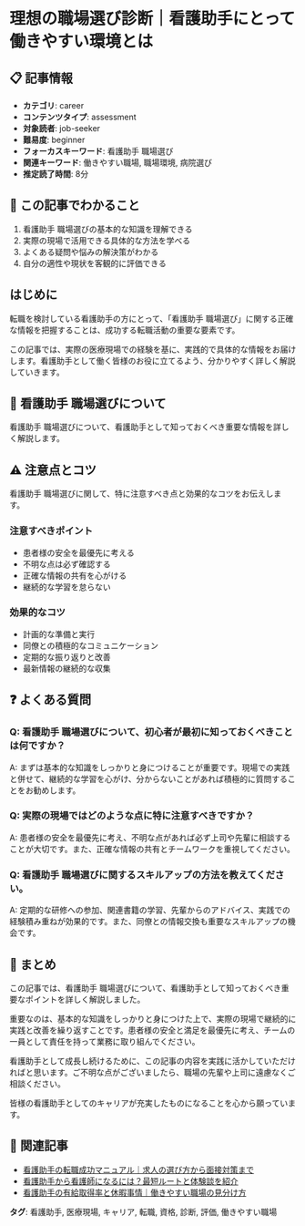 # 理想の職場選び診断｜看護助手にとって働きやすい環境とは

## 📋 記事情報
- **カテゴリ**: career
- **コンテンツタイプ**: assessment
- **対象読者**: job-seeker
- **難易度**: beginner
- **フォーカスキーワード**: 看護助手 職場選び
- **関連キーワード**: 働きやすい職場, 職場環境, 病院選び
- **推定読了時間**: 8分

## 🎯 この記事でわかること
1. 看護助手 職場選びの基本的な知識を理解できる
2. 実際の現場で活用できる具体的な方法を学べる
3. よくある疑問や悩みの解決策がわかる
4. 自分の適性や現状を客観的に評価できる

## はじめに
転職を検討している看護助手の方にとって、「看護助手 職場選び」に関する正確な情報を把握することは、成功する転職活動の重要な要素です。

この記事では、実際の医療現場での経験を基に、実践的で具体的な情報をお届けします。看護助手として働く皆様のお役に立てるよう、分かりやすく詳しく解説していきます。

## 📖 看護助手 職場選びについて
看護助手 職場選びについて、看護助手として知っておくべき重要な情報を詳しく解説します。

## ⚠️ 注意点とコツ
看護助手 職場選びに関して、特に注意すべき点と効果的なコツをお伝えします。

### 注意すべきポイント
- 患者様の安全を最優先に考える
- 不明な点は必ず確認する
- 正確な情報の共有を心がける
- 継続的な学習を怠らない

### 効果的なコツ
- 計画的な準備と実行
- 同僚との積極的なコミュニケーション
- 定期的な振り返りと改善
- 最新情報の継続的な収集

## ❓ よくある質問
### Q: 看護助手 職場選びについて、初心者が最初に知っておくべきことは何ですか？
A: まずは基本的な知識をしっかりと身につけることが重要です。現場での実践と併せて、継続的な学習を心がけ、分からないことがあれば積極的に質問することをお勧めします。

### Q: 実際の現場ではどのような点に特に注意すべきですか？
A: 患者様の安全を最優先に考え、不明な点があれば必ず上司や先輩に相談することが大切です。また、正確な情報の共有とチームワークを重視してください。

### Q: 看護助手 職場選びに関するスキルアップの方法を教えてください。
A: 定期的な研修への参加、関連書籍の学習、先輩からのアドバイス、実践での経験積み重ねが効果的です。また、同僚との情報交換も重要なスキルアップの機会です。

## 📝 まとめ
この記事では、看護助手 職場選びについて、看護助手として知っておくべき重要なポイントを詳しく解説しました。

重要なのは、基本的な知識をしっかりと身につけた上で、実際の現場で継続的に実践と改善を繰り返すことです。患者様の安全と満足を最優先に考え、チームの一員として責任を持って業務に取り組んでください。

看護助手として成長し続けるために、この記事の内容を実践に活かしていただければと思います。ご不明な点がございましたら、職場の先輩や上司に遠慮なくご相談ください。

皆様の看護助手としてのキャリアが充実したものになることを心から願っています。

## 🔗 関連記事
- [看護助手の転職成功マニュアル｜求人の選び方から面接対策まで](/nursing-assistant-job-change-guide)
- [看護助手から看護師になるには？最短ルートと体験談を紹介](/from-nursing-assistant-to-nurse)
- [看護助手の有給取得率と休暇事情｜働きやすい職場の見分け方](/nursing-assistant-vacation-benefits)

**タグ**: 看護助手, 医療現場, キャリア, 転職, 資格, 診断, 評価, 働きやすい職場
